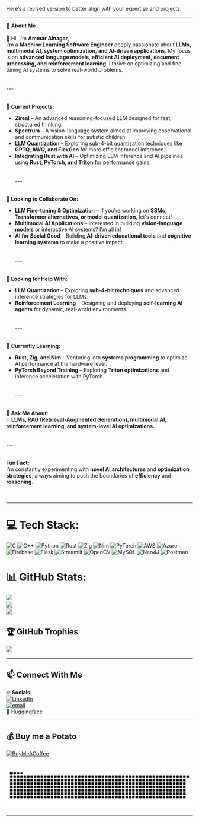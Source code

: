 Here’s a revised version to better align with your expertise and projects:

---

🚀 **About Me**  
<br>👋 Hi, I'm **Ammar Alnagar**,  
I'm a **Machine Learning Software Engineer** deeply passionate about **LLMs, multimodal AI, system optimization, and AI-driven applications**. My focus is on **advanced language models, efficient AI deployment, document processing, and reinforcement learning**. I thrive on optimizing and fine-tuning AI systems to solve real-world problems.  
<br><br>---<br><br>

🔭 **Current Projects:**  
- **Zireal** – An advanced reasoning-focused LLM designed for fast, structured thinking.  
- **Spectrum** – A vision-language system aimed at improving observational and communication skills for autistic children.  
- **LLM Quantization** – Exploring sub-4-bit quantization techniques like **GPTQ, AWQ, and FlexGen** for more efficient model inference.  
- **Integrating Rust with AI** – Optimizing LLM inference and AI pipelines using **Rust, PyTorch, and Triton** for performance gains.  
<br><br>---<br><br>

👯 **Looking to Collaborate On:**  
- **LLM Fine-tuning & Optimization** – If you're working on **SSMs, Transformer alternatives, or model quantization**, let's connect!  
- **Multimodal AI Applications** – Interested in building **vision-language models** or interactive AI systems? I'm all in!  
- **AI for Social Good** – Building **AI-driven educational tools** and **cognitive learning systems** to make a positive impact.  
<br><br>---<br><br>

🤝 **Looking for Help With:**  
- **LLM Quantization** – Exploring **sub-4-bit techniques** and advanced inference strategies for LLMs.  
- **Reinforcement Learning** – Designing and deploying **self-learning AI agents** for dynamic, real-world environments.  
<br><br>---<br><br>

🌱 **Currently Learning:**  
- **Rust, Zig, and Nim** – Venturing into **systems programming** to optimize AI performance at the hardware level.  
- **PyTorch Beyond Training** – Exploring **Triton optimizations** and inference acceleration with PyTorch.  
<br><br>---<br><br>

💬 **Ask Me About:**  
💡 **LLMs, RAG (Retrieval-Augmented Generation), multimodal AI, reinforcement learning, and system-level AI optimizations.**  
<br><br>---<br><br>

**Fun Fact:**  
I'm constantly experimenting with **novel AI architectures** and **optimization strategies**, always aiming to push the boundaries of **efficiency** and **reasoning**.  
<br><br>

---

# 💻 **Tech Stack:**
![C](https://img.shields.io/badge/c-%2300599C.svg?style=for-the-badge&logo=c&logoColor=white) ![C++](https://img.shields.io/badge/c++-%2300599C.svg?style=for-the-badge&logo=c%2B%2B&logoColor=white) ![Python](https://img.shields.io/badge/python-3670A0?style=for-the-badge&logo=python&logoColor=ffdd54) ![Rust](https://img.shields.io/badge/rust-%23000000.svg?style=for-the-badge&logo=rust&logoColor=white) ![Zig](https://img.shields.io/badge/Zig-%23F7A41D.svg?style=for-the-badge&logo=zig&logoColor=white) ![Nim](https://img.shields.io/badge/nim-%23FFE953.svg?style=for-the-badge&logo=nim&logoColor=white) ![PyTorch](https://img.shields.io/badge/PyTorch-%23EE4C2C.svg?style=for-the-badge&logo=PyTorch&logoColor=white) ![AWS](https://img.shields.io/badge/AWS-%23FF9900.svg?style=for-the-badge&logo=amazon-aws&logoColor=white) ![Azure](https://img.shields.io/badge/azure-%230072C6.svg?style=for-the-badge&logo=microsoftazure&logoColor=white) ![Firebase](https://img.shields.io/badge/firebase-%23039BE5.svg?style=for-the-badge&logo=firebase) ![Flask](https://img.shields.io/badge/flask-%23000.svg?style=for-the-badge&logo=flask&logoColor=white) ![Streamlit](https://img.shields.io/badge/Streamlit-%23FE4B4B.svg?style=for-the-badge&logo=streamlit&logoColor=white) ![OpenCV](https://img.shields.io/badge/opencv-%23white.svg?style=for-the-badge&logo=opencv&logoColor=white) ![MySQL](https://img.shields.io/badge/mysql-4479A1.svg?style=for-the-badge&logo=mysql&logoColor=white) ![Neo4J](https://img.shields.io/badge/Neo4j-008CC1?style=for-the-badge&logo=neo4j&logoColor=white) ![Postman](https://img.shields.io/badge/Postman-FF6C37?style=for-the-badge&logo=postman&logoColor=white) 

# 📊 **GitHub Stats:**
![](https://github-readme-stats.vercel.app/api?username=Ammar-Alnagar&theme=dark&hide_border=false&include_all_commits=true&count_private=true)<br/>
![](https://nirzak-streak-stats.vercel.app/?user=Ammar-Alnagar&theme=dark&hide_border=false)<br/>
![](https://github-readme-stats.vercel.app/api/top-langs/?username=Ammar-Alnagar&theme=dark&hide_border=false&include_all_commits=true&count_private=true&layout=compact)

## 🏆 **GitHub Trophies**  
![](https://github-trophies.vercel.app/?username=ammar-alnagar)

---

## 📫 **Connect With Me**  
🌐 **Socials:**  
[![LinkedIn](https://img.shields.io/badge/LinkedIn-%230077B5.svg?logo=linkedin&logoColor=white)](https://linkedin.com/in/ammar-alnagar-393413201)  
[![email](https://img.shields.io/badge/Email-D14836?logo=gmail&logoColor=white)](mailto:Ammaralnagar416@gmail.com)  
🤗 [Huggingface](https://huggingface.co/Daemontatox)

---

## 💰 **Buy me a Potato**  
[![BuyMeACoffee](https://img.shields.io/badge/Buy%20Me%20a%20Coffee-ffdd00?style=for-the-badge&logo=buy-me-a-coffee&logoColor=black)](https://buymeacoffee.com/Daemontatox) 

<br clear="both">

<img src="https://raw.githubusercontent.com/Ammar-Alnagar/Ammar-Alnagar/output/snake.svg" alt="Snake animation" />

---

